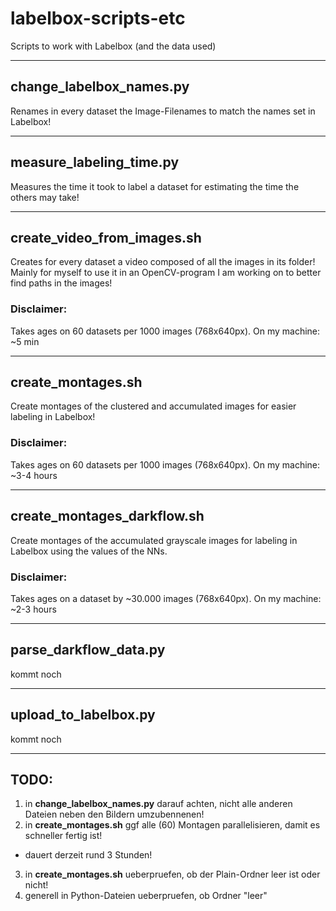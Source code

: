 # labelbox-scripts-etc
Scripts to work with Labelbox (and the data used)

---

## change_labelbox_names.py
Renames in every dataset the Image-Filenames to match the names set in Labelbox!

---

## measure_labeling_time.py
Measures the time it took to label a dataset for estimating the time the others may take!

---

## create_video_from_images.sh
Creates for every dataset a video composed of all the images in its folder!
Mainly for myself to use it in an OpenCV-program I am working on to better find paths in the images!

### Disclaimer:
Takes ages on 60 datasets per 1000 images (768x640px). On my machine: ~5 min

---

## create_montages.sh
Create montages of the clustered and accumulated images for easier labeling in Labelbox!

### Disclaimer:
Takes ages on 60 datasets per 1000 images (768x640px). On my machine: ~3-4 hours

---

## create_montages_darkflow.sh
Create montages of the accumulated grayscale images for labeling in Labelbox using the values of the NNs.

### Disclaimer:
Takes ages on a dataset by ~30.000 images (768x640px). On my machine: ~2-3 hours

---

## parse_darkflow_data.py
kommt noch

---

## upload_to_labelbox.py
kommt noch

---

## TODO:
1. in **change_labelbox_names.py** darauf achten, nicht alle anderen Dateien neben den Bildern umzubennenen!
2. in **create_montages.sh** ggf alle (60) Montagen parallelisieren, damit es schneller fertig ist!
- dauert derzeit rund 3 Stunden!
3. in **create_montages.sh** ueberpruefen, ob der Plain-Ordner leer ist oder nicht!
4. generell in Python-Dateien ueberpruefen, ob Ordner "leer"